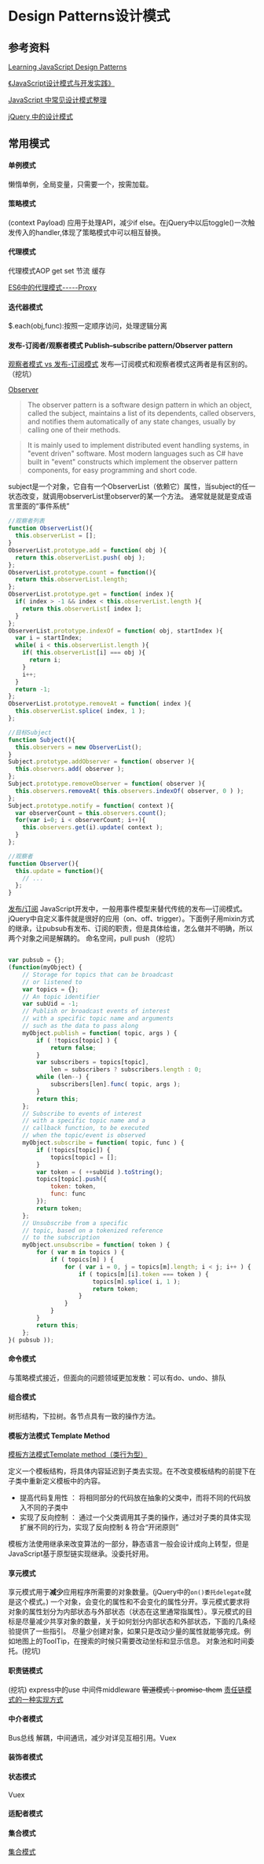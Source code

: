 
# Design Patterns设计模式

## 参考资料

[Learning JavaScript Design Patterns](https://addyosmani.com/resources/essentialjsdesignpatterns/book/)

[《JavaScript设计模式与开发实践》](https://www.amazon.cn/JavaScript%E8%AE%BE%E8%AE%A1%E6%A8%A1%E5%BC%8F%E4%B8%8E%E5%BC%80%E5%8F%91%E5%AE%9E%E8%B7%B5-%E6%9B%BE%E6%8E%A2/dp/B01F7IELCW/ref=sr_1_3?s=digital-text&ie=UTF8&qid=1507800630&sr=1-3&keywords=JavaScript%E8%AE%BE%E8%AE%A1%E6%A8%A1%E5%BC%8F)

[JavaScript 中常见设计模式整理](https://juejin.im/post/5afe6430518825428630bc4d)

[jQuery 中的设计模式](http://wiki.jikexueyuan.com/project/javascript-design-patterns/builder-pattern.html)

## 常用模式

#### 单例模式

懒惰单例，全局变量，只需要一个，按需加载。

#### 策略模式

(context Payload)
应用于处理API，减少if else。在jQuery中以后toggle()一次触发传入的handler,体现了策略模式中可以相互替换。

#### 代理模式

代理模式AOP
get set
节流
缓存

[ES6中的代理模式-----Proxy](https://juejin.im/post/5a5227ce6fb9a01c927e85c4)

#### 迭代器模式

$.each(obj,func):按照一定顺序访问，处理逻辑分离

#### 发布-订阅者/观察者模式 Publish–subscribe pattern/Observer pattern

[观察者模式 vs 发布-订阅模式](https://juejin.im/post/5a14e9edf265da4312808d86)
发布—订阅模式和观察者模式这两者是有区别的。（挖坑）

[Observer](https://en.wikipedia.org/wiki/Observer_pattern)
>The observer pattern is a software design pattern in which an object, called the subject, maintains a list of its dependents, called observers, and notifies them automatically of any state changes, usually by calling one of their methods.

> It is mainly used to implement distributed event handling systems, in "event driven" software. Most modern languages such as C# have built in "event" constructs which implement the observer pattern components, for easy programming and short code.

subject是一个对象，它自有一个ObserverList（依赖它）属性，当subject的任一状态改变，就调用observerList里observer的某一个方法。
通常就是就是变成语言里面的“事件系统”

```js
//观察者列表
function ObserverList(){
  this.observerList = [];
}
ObserverList.prototype.add = function( obj ){
  return this.observerList.push( obj );
};
ObserverList.prototype.count = function(){
  return this.observerList.length;
};
ObserverList.prototype.get = function( index ){
  if( index > -1 && index < this.observerList.length ){
    return this.observerList[ index ];
  }
};
ObserverList.prototype.indexOf = function( obj, startIndex ){
  var i = startIndex;
  while( i < this.observerList.length ){
    if( this.observerList[i] === obj ){
      return i;
    }
    i++;
  }
  return -1;
};
ObserverList.prototype.removeAt = function( index ){
  this.observerList.splice( index, 1 );
};

//目标Subject
function Subject(){
  this.observers = new ObserverList();
}
Subject.prototype.addObserver = function( observer ){
  this.observers.add( observer );
};
Subject.prototype.removeObserver = function( observer ){
  this.observers.removeAt( this.observers.indexOf( observer, 0 ) );
};
Subject.prototype.notify = function( context ){
  var observerCount = this.observers.count();
  for(var i=0; i < observerCount; i++){
    this.observers.get(i).update( context );
  }
};

//观察者
function Observer(){
  this.update = function(){
    // ...
  };
}
```

[发布/订阅](https://en.wikipedia.org/wiki/Publish%E2%80%93subscribe_pattern#Message_filtering)
JavaScript开发中，一般用事件模型来替代传统的发布—订阅模式。jQuery中自定义事件就是很好的应用（on、off、trigger）。下面例子用mixin方式的继承，让pubsub有发布、订阅的职责，但是具体给谁，怎么做并不明确，所以两个对象之间是解耦的。
命名空间，pull push （挖坑）

```js

var pubsub = {};
(function(myObject) {
    // Storage for topics that can be broadcast
    // or listened to
    var topics = {};
    // An topic identifier
    var subUid = -1;
    // Publish or broadcast events of interest
    // with a specific topic name and arguments
    // such as the data to pass along
    myObject.publish = function( topic, args ) {
        if ( !topics[topic] ) {
            return false;
        }
        var subscribers = topics[topic],
            len = subscribers ? subscribers.length : 0;
        while (len--) {
            subscribers[len].func( topic, args );
        }
        return this;
    };
    // Subscribe to events of interest
    // with a specific topic name and a
    // callback function, to be executed
    // when the topic/event is observed
    myObject.subscribe = function( topic, func ) {
        if (!topics[topic]) {
            topics[topic] = [];
        }
        var token = ( ++subUid ).toString();
        topics[topic].push({
            token: token,
            func: func
        });
        return token;
    };
    // Unsubscribe from a specific
    // topic, based on a tokenized reference
    // to the subscription
    myObject.unsubscribe = function( token ) {
        for ( var m in topics ) {
            if ( topics[m] ) {
                for ( var i = 0, j = topics[m].length; i < j; i++ ) {
                    if ( topics[m][i].token === token ) {
                        topics[m].splice( i, 1 );
                        return token;
                    }
                }
            }
        }
        return this;
    };
}( pubsub ));
```

#### 命令模式

与策略模式接近，但面向的问题领域更加发散：可以有do、undo、排队

#### 组合模式

树形结构，下拉树。各节点具有一致的操作方法。

#### 模板方法模式 Template Method

[模板方法模式Template method（类行为型）](https://blog.csdn.net/hguisu/article/details/7564039)

定义一个模板结构，将具体内容延迟到子类去实现。在不改变模板结构的前提下在子类中重新定义模板中的内容。

- 提高代码复用性 ： 将相同部分的代码放在抽象的父类中，而将不同的代码放入不同的子类中
- 实现了反向控制 ： 通过一个父类调用其子类的操作，通过对子类的具体实现扩展不同的行为，实现了反向控制 & 符合“开闭原则”

 模板方法使用继承来改变算法的一部分，静态语言一般会设计成向上转型，但是JavaScript基于原型链实现继承。没委托好用。

#### 享元模式

享元模式用于**减少**应用程序所需要的对象数量。(jQuery中的`on()委托delegate`就是这个模式。)
一个对象，会变化的属性和不会变化的属性分开。享元模式要求将对象的属性划分为内部状态与外部状态（状态在这里通常指属性）。享元模式的目标是尽量减少共享对象的数量，关于如何划分内部状态和外部状态，下面的几条经验提供了一些指引。
尽量少创建对象，如果只是改动少量的属性就能够完成。例如地图上的ToolTip，在搜索的时候只需要改动坐标和显示信息。
对象池和时间委托。(挖坑)

#### 职责链模式
(挖坑)
express中的use 中间件middleware
~~管道模式：promise-them~~
[责任链模式的一种实现方式](http://www.itminus.com/blog/2017/06/03/Boulevard/DesignPattern/责任链模式的一种实现方式/)

#### 中介者模式
Bus总线
解耦，中间通讯，减少对详见互相引用。Vuex

#### 装饰者模式

#### 状态模式

Vuex

#### 适配者模式

#### 集合模式
[集合模式](http://www.cnblogs.com/huangpeng/archive/2011/06/28/2092591.html)